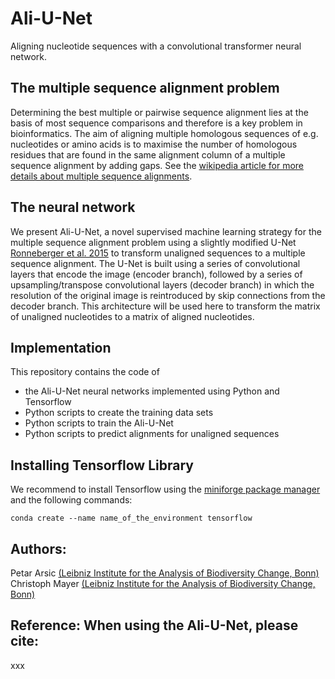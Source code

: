 # Ali-U-Net
Aligning nucleotide sequences with a convolutional transformer neural network.

## The multiple sequence alignment problem
Determining the best multiple or pairwise sequence alignment lies at the basis of most sequence comparisons and therefore is a key problem in bioinformatics. The aim of aligning multiple homologous sequences of e.g. nucleotides or amino acids is to maximise the number of homologous residues that are found in the same alignment column of a multiple sequence alignment by adding gaps. See the [wikipedia article for more details about multiple sequence alignments](https://en.wikipedia.org/wiki/Multiple_sequence_alignment).

## The neural network
We present Ali-U-Net, a novel supervised machine learning strategy for the multiple sequence alignment problem using a slightly modified U-Net [Ronneberger et al. 2015](http://arxiv.org/abs/1505.04597) to transform unaligned sequences to a multiple sequence alignment. The U-Net is built using a series of convolutional layers that encode the image (encoder branch), followed by a series of upsampling/transpose convolutional layers (decoder branch) in which the resolution of the original image is reintroduced by skip connections from the decoder branch. This architecture will be used here to transform the matrix of unaligned nucleotides to a matrix of aligned nucleotides.

## Implementation
This repository contains the code of 
- the Ali-U-Net neural networks implemented using Python and Tensorflow
- Python scripts to create the training data sets
- Python scripts to train the Ali-U-Net
- Python scripts to predict alignments for unaligned sequences

## Installing Tensorflow Library
We recommend to install Tensorflow using the [miniforge package manager](https://github.com/conda-forge/miniforge)
and the following commands:
```
conda create --name name_of_the_environment tensorflow
```

## Authors:
Petar Arsic [(Leibniz Institute for the Analysis of Biodiversity Change, Bonn)](https://bonn.leibniz-lib.de/de/forschung)\
Christoph Mayer [(Leibniz Institute for the Analysis of Biodiversity Change, Bonn)](https://bonn.leibniz-lib.de/de/forschung)

## Reference: When using the Ali-U-Net, please cite:
xxx


